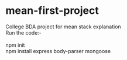 # mean-first-project
College BDA project for mean stack explanation<br>
Run the code:-<br>
<br>
npm  init<br>
npm install express body-parser mongoose<br> 